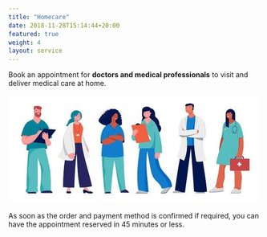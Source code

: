 ```yaml
---
title: "Homecare"
date: 2018-11-28T15:14:44+20:00  
featured: true
weight: 4
layout: service
---
```


Book an appointment for **doctors and medical professionals** to visit and deliver medical care at home.

![Homecare](/images/illustrations/homecare.jpg)

As soon as the order and payment method is confirmed if required, you can have the appointment reserved in 45 minutes or less. 





